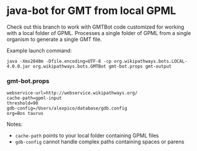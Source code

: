 # java-bot for GMT from local GPML
Check out this branch to work with GMTBot code customized for working with a local folder of GPML.
Processes a single folder of GPML from a single organism to generate a single GMT file.

Example launch command: 
```
java -Xmx2048m -Dfile.encoding=UTF-8 -cp org.wikipathways.bots.LOCAL-4.0.0.jar org.wikipathways.bots.GMTBot gmt-bot.props gmt-output
```

### gmt-bot.props
```
webservice-url=http://webservice.wikipathways.org/
cache-path=gpml-input
threshold=90
gdb-config=/Users/alexpico/database/gdb.config
org=Bos taurus
```

Notes: 
 - `cache-path` points to your local folder containing GPML files
 - `gdb-config` cannot handle complex paths containing spaces or parens  
